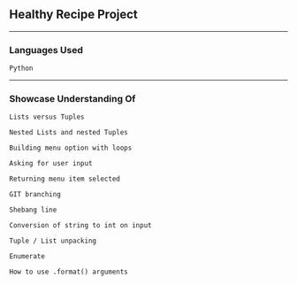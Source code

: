 ## Healthy Recipe Project

---
### Languages Used
`Python`

---
### Showcase Understanding Of
`Lists versus Tuples`

`Nested Lists and nested Tuples`

`Building menu option with loops`

`Asking for user input`

`Returning menu item selected`

`GIT branching`

`Shebang line`

`Conversion of string to int on input`

`Tuple / List unpacking`

`Enumerate`

`How to use .format() arguments`